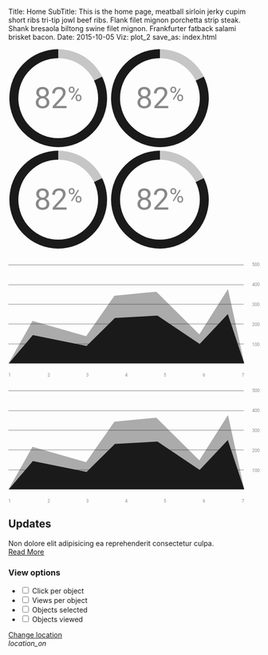 Title: Home
SubTitle: This is the home page, meatball sirloin jerky cupim short ribs tri-tip jowl beef ribs. Flank filet mignon porchetta strip steak. Shank bresaola biltong swine filet mignon. Frankfurter fatback salami brisket bacon.
Date: 2015-10-05
Viz: plot_2
save_as: index.html

  <div class="demo-charts mdl-color--white mdl-shadow--2dp mdl-cell mdl-cell--12-col mdl-grid">
    <svg fill="currentColor" width="200px" height="200px" viewBox="0 0 1 1" class="demo-chart mdl-cell mdl-cell--4-col mdl-cell--3-col-desktop">
      <use xlink:href="#piechart" mask="url(#piemask)" />
      <text x="0.5" y="0.5" font-family="Roboto" font-size="0.3" fill="#888" text-anchor="middle" dy="0.1">82<tspan font-size="0.2" dy="-0.07">%</tspan></text>
    </svg>
    <svg fill="currentColor" width="200px" height="200px" viewBox="0 0 1 1" class="demo-chart mdl-cell mdl-cell--4-col mdl-cell--3-col-desktop">
      <use xlink:href="#piechart" mask="url(#piemask)" />
      <text x="0.5" y="0.5" font-family="Roboto" font-size="0.3" fill="#888" text-anchor="middle" dy="0.1">82<tspan dy="-0.07" font-size="0.2">%</tspan></text>
    </svg>
    <svg fill="currentColor" width="200px" height="200px" viewBox="0 0 1 1" class="demo-chart mdl-cell mdl-cell--4-col mdl-cell--3-col-desktop">
      <use xlink:href="#piechart" mask="url(#piemask)" />
      <text x="0.5" y="0.5" font-family="Roboto" font-size="0.3" fill="#888" text-anchor="middle" dy="0.1">82<tspan dy="-0.07" font-size="0.2">%</tspan></text>
    </svg>
    <svg fill="currentColor" width="200px" height="200px" viewBox="0 0 1 1" class="demo-chart mdl-cell mdl-cell--4-col mdl-cell--3-col-desktop">
      <use xlink:href="#piechart" mask="url(#piemask)" />
      <text x="0.5" y="0.5" font-family="Roboto" font-size="0.3" fill="#888" text-anchor="middle" dy="0.1">82<tspan dy="-0.07" font-size="0.2">%</tspan></text>
    </svg>
  </div>
  <div class="demo-graphs mdl-shadow--2dp mdl-color--white mdl-cell mdl-cell--8-col">
    <svg fill="currentColor" viewBox="0 0 500 250" class="demo-graph">
      <use xlink:href="#chart"/>
    </svg>
    <svg fill="currentColor" viewBox="0 0 500 250" class="demo-graph">
      <use xlink:href="#chart"/>
    </svg>
  </div>
  <div class="demo-cards mdl-cell mdl-cell--4-col mdl-cell--8-col-tablet mdl-grid mdl-grid--no-spacing">
    <div class="demo-updates mdl-card mdl-shadow--2dp mdl-cell mdl-cell--4-col mdl-cell--4-col-tablet mdl-cell--12-col-desktop">
      <div class="mdl-card__title mdl-card--expand mdl-color--teal-300">
        <h2 class="mdl-card__title-text">Updates</h2>
      </div>
      <div class="mdl-card__supporting-text mdl-color-text--grey-600">
        Non dolore elit adipisicing ea reprehenderit consectetur culpa.
      </div>
      <div class="mdl-card__actions mdl-card--border">
        <a href="#" class="mdl-button mdl-js-button mdl-js-ripple-effect">Read More</a>
      </div>
    </div>
    <div class="demo-separator mdl-cell--1-col"></div>
    <div class="demo-options mdl-card mdl-color--deep-purple-500 mdl-shadow--2dp mdl-cell mdl-cell--4-col mdl-cell--3-col-tablet mdl-cell--12-col-desktop">
      <div class="mdl-card__supporting-text mdl-color-text--blue-grey-50">
        <h3>View options</h3>
        <ul>
          <li>
            <label for="chkbox1" class="mdl-checkbox mdl-js-checkbox mdl-js-ripple-effect">
              <input type="checkbox" id="chkbox1" class="mdl-checkbox__input" />
              <span class="mdl-checkbox__label">Click per object</span>
            </label>
          </li>
          <li>
            <label for="chkbox2" class="mdl-checkbox mdl-js-checkbox mdl-js-ripple-effect">
              <input type="checkbox" id="chkbox2" class="mdl-checkbox__input" />
              <span class="mdl-checkbox__label">Views per object</span>
            </label>
          </li>
          <li>
            <label for="chkbox3" class="mdl-checkbox mdl-js-checkbox mdl-js-ripple-effect">
              <input type="checkbox" id="chkbox3" class="mdl-checkbox__input" />
              <span class="mdl-checkbox__label">Objects selected</span>
            </label>
          </li>
          <li>
            <label for="chkbox4" class="mdl-checkbox mdl-js-checkbox mdl-js-ripple-effect">
              <input type="checkbox" id="chkbox4" class="mdl-checkbox__input" />
              <span class="mdl-checkbox__label">Objects viewed</span>
            </label>
          </li>
        </ul>
      </div>
      <div class="mdl-card__actions mdl-card--border">
        <a href="#" class="mdl-button mdl-js-button mdl-js-ripple-effect mdl-color-text--blue-grey-50">Change location</a>
        <div class="mdl-layout-spacer"></div>
        <i class="material-icons">location_on</i>
      </div>
    </div>
  </div>

<svg xmlns="http://www.w3.org/2000/svg" xmlns:xlink="http://www.w3.org/1999/xlink" version="1.1" style="position: fixed; left: -1000px; height: -1000px;">
<defs>
  <mask id="piemask" maskContentUnits="objectBoundingBox">
    <circle cx=0.5 cy=0.5 r=0.49 fill="white" />
    <circle cx=0.5 cy=0.5 r=0.40 fill="black" />
  </mask>
  <g id="piechart">
    <circle cx=0.5 cy=0.5 r=0.5 />
    <path d="M 0.5 0.5 0.5 0 A 0.5 0.5 0 0 1 0.95 0.28 z" stroke="none" fill="rgba(255, 255, 255, 0.75)" />
  </g>
</defs>
</svg>
<svg version="1.1" xmlns="http://www.w3.org/2000/svg" xmlns:xlink="http://www.w3.org/1999/xlink" viewBox="0 0 500 250" style="position: fixed; left: -1000px; height: -1000px;">
<defs>
  <g id="chart">
    <g id="Gridlines">
      <line fill="#888888" stroke="#888888" stroke-miterlimit="10" x1="0" y1="27.3" x2="468.3" y2="27.3"/>
      <line fill="#888888" stroke="#888888" stroke-miterlimit="10" x1="0" y1="66.7" x2="468.3" y2="66.7"/>
      <line fill="#888888" stroke="#888888" stroke-miterlimit="10" x1="0" y1="105.3" x2="468.3" y2="105.3"/>
      <line fill="#888888" stroke="#888888" stroke-miterlimit="10" x1="0" y1="144.7" x2="468.3" y2="144.7"/>
      <line fill="#888888" stroke="#888888" stroke-miterlimit="10" x1="0" y1="184.3" x2="468.3" y2="184.3"/>
    </g>
    <g id="Numbers">
      <text transform="matrix(1 0 0 1 485 29.3333)" fill="#888888" font-family="'Roboto'" font-size="9">500</text>
      <text transform="matrix(1 0 0 1 485 69)" fill="#888888" font-family="'Roboto'" font-size="9">400</text>
      <text transform="matrix(1 0 0 1 485 109.3333)" fill="#888888" font-family="'Roboto'" font-size="9">300</text>
      <text transform="matrix(1 0 0 1 485 149)" fill="#888888" font-family="'Roboto'" font-size="9">200</text>
      <text transform="matrix(1 0 0 1 485 188.3333)" fill="#888888" font-family="'Roboto'" font-size="9">100</text>
      <text transform="matrix(1 0 0 1 0 249.0003)" fill="#888888" font-family="'Roboto'" font-size="9">1</text>
      <text transform="matrix(1 0 0 1 78 249.0003)" fill="#888888" font-family="'Roboto'" font-size="9">2</text>
      <text transform="matrix(1 0 0 1 154.6667 249.0003)" fill="#888888" font-family="'Roboto'" font-size="9">3</text>
      <text transform="matrix(1 0 0 1 232.1667 249.0003)" fill="#888888" font-family="'Roboto'" font-size="9">4</text>
      <text transform="matrix(1 0 0 1 309 249.0003)" fill="#888888" font-family="'Roboto'" font-size="9">5</text>
      <text transform="matrix(1 0 0 1 386.6667 249.0003)" fill="#888888" font-family="'Roboto'" font-size="9">6</text>
      <text transform="matrix(1 0 0 1 464.3333 249.0003)" fill="#888888" font-family="'Roboto'" font-size="9">7</text>
    </g>
    <g id="Layer_5">
      <polygon opacity="0.36" stroke-miterlimit="10" points="0,223.3 48,138.5 154.7,169 211,88.5
      294.5,80.5 380,165.2 437,75.5 469.5,223.3   "/>
    </g>
    <g id="Layer_4">
      <polygon stroke-miterlimit="10" points="469.3,222.7 1,222.7 48.7,166.7 155.7,188.3 212,132.7
      296.7,128 380.7,184.3 436.7,125   "/>
    </g>
  </g>
</defs>
</svg>
